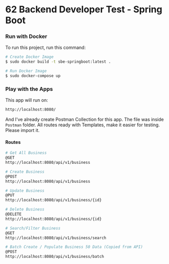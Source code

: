 # 62 Backend Developer Test - Spring Boot
### Run with Docker
To run this project, run this command:
```bash
# Create Docker Image
$ sudo docker build -t sbe-springboot:latest .

# Run Docker Image
$ sudo docker-compose up
```

### Play with the Apps
This app will run on:
```bash
http://localhost:8080/
```
And I've already create Postman Collection for this app. 
The file was inside `Postman` folder. All routes ready with Templates, make it easier for testing. Please import it.
#### Routes
```bash
# Get All Business
@GET
http://localhost:8080/api/v1/business

# Create Business
@POST
http://localhost:8080/api/v1/business

# Update Business
@PUT
http://localhost:8080/api/v1/business/{id}

# Delete Business
@DELETE
http://localhost:8080/api/v1/business/{id}

# Search/Filter Business
@GET
http://localhost:8080/api/v1/business/search

# Batch Create / Populate Business 50 Data (Copied from API)
@POST
http://localhost:8080/api/v1/business/batch
```